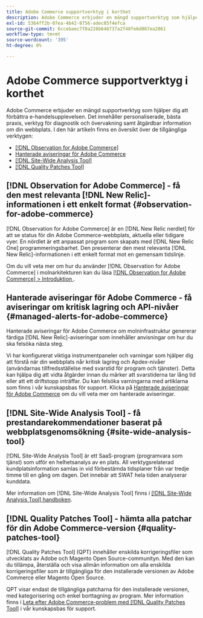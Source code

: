 ```yaml
---
title: Adobe Commerce supportverktyg i korthet
description: Adobe Commerce erbjuder en mängd supportverktyg som hjälper dig att förbättra e-handelsupplevelsen.
exl-id: 5364ff2b-07ea-4b42-8756-adec85f4efca
source-git-commit: 6ccebaec7f0a228b646737a2f48fe6d087ea2861
workflow-type: tm+mt
source-wordcount: '395'
ht-degree: 0%

---
```


# Adobe Commerce supportverktyg i korthet

Adobe Commerce erbjuder en mängd supportverktyg som hjälper dig att förbättra e-handelsupplevelsen.
Det innehåller personaliserade, bästa praxis, verktyg för diagnostik och övervakning samt åtgärdbar information om din webbplats.
I den här artikeln finns en översikt över de tillgängliga verktygen:

* [[!DNL Observation for Adobe Commerce]](#observation-for-adobe-commerce)
* [Hanterade aviseringar för Adobe Commerce](#managed-alerts-for-adobe-commerce)
* [[!DNL Site-Wide Analysis Tool]](#site-wide-analysis-tool)
* [[!DNL Quality Patches Tool]](#quality-patches-tool)

## [!DNL Observation for Adobe Commerce] - få den mest relevanta [!DNL New Relic]-informationen i ett enkelt format {#observation-for-adobe-commerce}

[!DNL Observation for Adobe Commerce] är en [!DNL New Relic nerdlet] för att se status för din Adobe Commerce-webbplats, aktuella eller tidigare vyer. En nördlet är ett anpassat program som skapats med [!DNL New Relic One] programmeringsbarhet. Den presenterar den mest relevanta [!DNL New Relic]-informationen i ett enkelt format mot en gemensam tidslinje.

Om du vill veta mer om hur du använder [!DNL Observation for Adobe Commerce] i molnarkitekturen kan du läsa [[!DNL Observation for Adobe Commerce] > Introduktion ](https://experienceleague.adobe.com/docs/commerce-operations/tools/observation-for-adobe-commerce/intro.html).

## Hanterade aviseringar för Adobe Commerce - få aviseringar om kritisk lagring och API-nivåer  {#managed-alerts-for-adobe-commerce}

Hanterade aviseringar för Adobe Commerce om molninfrastruktur genererar färdiga [!DNL New Relic]-aviseringar som innehåller anvisningar om hur du ska felsöka nästa steg.

Vi har konfigurerat viktiga instrumentpaneler och varningar som hjälper dig att förstå när din webbplats når kritisk lagring och Apdex-nivåer (användarnas tillfredsställelse med svarstid för program och tjänster). Detta kan hjälpa dig att vidta åtgärder innan du märker att svarstiderna tar lång tid eller att ett driftstopp inträffar. Du kan felsöka varningarna med artiklarna som finns i vår kunskapsbas för support. Klicka på [Hanterade aviseringar för Adobe Commerce](https://experienceleague.adobe.com/en/docs/commerce-operations/tools/managed-alerts-for-adobe-commerce/managed-alerts-for-magento-commerce) om du vill veta mer om hanterade aviseringar.


## [!DNL Site-Wide Analysis Tool] - få prestandarekommendationer baserat på webbplatsgenomsökning {#site-wide-analysis-tool}

[!DNL Site-Wide Analysis Tool] är ett SaaS-program (programvara som tjänst) som utför en helhetsanalys av en plats. All verktygsrelaterad kundplatsinformation samlas in vid förbestämda tidsplaner från var tredje timme till en gång om dagen. Det innebär att SWAT hela tiden analyserar kunddata.

Mer information om [!DNL Site-Wide Analysis Tool] finns i [[!DNL Site-Wide Analysis Tool] handboken](https://experienceleague.adobe.com/docs/commerce-operations/tools/site-wide-analysis-tool/intro.html).

## [!DNL Quality Patches Tool] - hämta alla patchar för din Adobe Commerce-version {#quality-patches-tool}

[!DNL Quality Patches Tool] (QPT) innehåller enskilda korrigeringsfiler som utvecklats av Adobe och Magento Open Source-communityn. Med den kan du tillämpa, återställa och visa allmän information om alla enskilda korrigeringsfiler som är tillgängliga för den installerade versionen av Adobe Commerce eller Magento Open Source.

QPT visar endast de tillgängliga patcharna för den installerade versionen, med kategorisering och enkel borttagning av program. Mer information finns i [Leta efter Adobe Commerce-problem med  [!DNL Quality Patches Tool]](/help/support-tools/patches-available-in-qpt-tool/check-patch-for-magento-issue-with-magento-quality-patches.md) i vår kunskapsbas för support.
